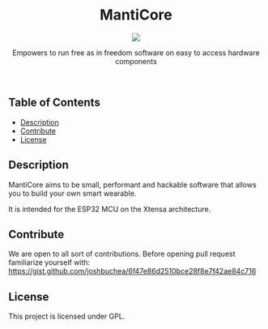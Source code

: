 <h1 align="center">
MantiCore
</h1>
<p align="center">
  <a href="https://github.com/Zaki0xFF/MantiCore/actions/workflows/rust.yml">
    <img src="https://github.com/Zaki0xFF/MantiCore/actions/workflows/rust.yml/badge.svg">
  </a>
</p>
<p align="center">
Empowers to run free as in freedom software on easy to access hardware components
</p>
<br>

## Table of Contents
- [Description](#description)
- [Contribute](#contribute)
- [License](#license)

## Description
MantiCore aims to be small, performant and hackable software that allows you to build your own smart wearable.

It is intended for the ESP32 MCU on the Xtensa architecture.

## Contribute
We are open to all sort of contributions. Before opening pull request familiarize yourself with: https://gist.github.com/joshbuchea/6f47e86d2510bce28f8e7f42ae84c716

## License
This project is licensed under GPL.